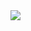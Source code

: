 <a href="https://www.facebook.com/snimtech/">
    <img src="https://scontent.fbkk28-1.fna.fbcdn.net/v/t39.30808-6/471643675_122108543282686176_2143473558421437925_n.png?_nc_cat=110&ccb=1-7&_nc_sid=cc71e4&_nc_ohc=NV_BXeCa33wQ7kNvgGLWaCW&_nc_oc=Adivja9b_dol03nkDJSzsmgjxlNDeSPbxL04AuuZ4Dsv4W45TzgHRZF65TtrXkLWU8e72cZuKTTi9C7WW8-Rj_le&_nc_zt=23&_nc_ht=scontent.fbkk28-1.fna&_nc_gid=Ag6BGGmT1Ru143apqmrPpOs&oh=00_AYA664mKzyv1lAXlJJ8voxqlWtcf70Lm-FQgOoo_fw0jmQ&oe=67A2F049"/>
</a>
